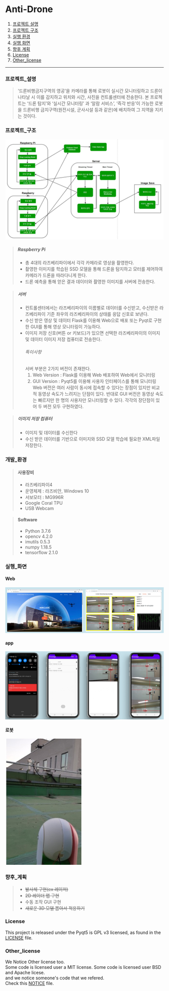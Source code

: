 # Anti-Drone 


1. [프로젝트 설명](#프로젝트_설명)
2. [프로젝트 구조](#프로젝트_구조)
3. [실행 환경](#개발_환경)
4. [실행 화면](#실행_화면) 
5. [향후 계획](#향후_계획)
6. [License](#License)
7. [Other_license](#Other_license)
-----------------------

### 프로젝트_설명
>‘드론비행금지구역의 영공’을 카메라를 통해 로봇이 실시간 모니터링하고 드론이 나타날 시 이를 감지하고 위치와 시간, 사진을 컨트롤센터에 전송한다. 본 프로젝트는 ‘드론 탐지’와 ‘실시간 모니터링’ 과 ‘알람 서비스’, ‘즉각 반응’이 가능한 로봇을 드론비행 금지구역(원전시설, 군사시설 등과 같은)에 배치하여 그 지역을 지키는 것이다. 


### 프로젝트_구조
![Architecture](img/Project_architecture.JPG "프로젝트 구조")
>##### Raspberry Pi
>* 총 4대의 라즈베리파이에서 각각 카메라로 영상을 촬영한다. 
>* 촬영한 이미지를 학습된 SSD 모델을 통해 드론을 탐지하고 모터를 제어하여 카메라가 드론을 따라다니게 한다.
>* 드론 예측을 통해 얻은 결과 데이터와 촬영한 이미지를 서버에 전송한다.

>##### 서버
>* 컨트롤센터에서는 라즈베리파이의 이름별로 데이터를 수신받고, 수신받은 라즈베리파이 기준 좌우의 라즈베리파이의 상태를 응답 신호로 보낸다.
>* 수신 받은 영상 및 데이터 Flask를 이용해 Web으로 배포 또는 Pyqt로 구현한 GUI를 통해 영상 모니터링이 가능하다.
>* 이미지 저장 신호(버튼 or 키보드)가 있으면 선택한 라즈베리파이의 이미지 및 데이터 이미지 저장 컴퓨터로 전송한다.
>    ###### 특이사항
>    서버 부분은 2가지 버전이 존재한다.
>    1. Web Version : Flask를 이용해 Web 배포하여 Web에서 모니터링
>    2. GUI Version : Pyqt5를 이용해 사용자 인터페이스를 통해 모니터링   
>    Web 버전은 여러 사람이 동시에 접속할 수 있다는 장점이 있지만 비교적 동영상 속도가 느려지는 단점이 있다. 반대로 GUI 버전은 동영상 속도는 빠르지만 한 명의 사용자만 모니터링할 수 있다. 각각의 장단점이 있어 두 버전 모두 구현하였다.


>##### 이미지 저장 컴퓨터
>* 이미지 및 데이터를 수신한다
>* 수신 받은 데이터를 기반으로 이미지와 SSD 모델 학습에 필요한 XML파일 저장한다.




### 개발_환경
>   #### 사용장비
>    * 라즈베리파이4
>    * 운영체제 : 라즈비안, Windows 10
>    * 서보모터 : MG996R
>    * Google Coral TPU 
>    * USB Webcam

>   #### Software
>    * Python 3.7.6
>    * opencv 4.2.0
>    * imutils 0.5.3
>    * numpy 1.18.5
>    * tensorflow 2.1.0


### 실행_화면

#### Web 
![web](img/web.png)
#### app 
![App](img/app.PNG)
#### 로봇
![Robot](img/robot.jpg)


### 향후_계획
>* ~~발사체 구현(ex 레이저)~~
>* ~~2D 레이더 맵 구현~~
>* 수동 조작 GUI 구현
>* ~~새로운 3D 모델 뽑아서 적용하기~~

### License
This project is released under the Pyqt5 is GPL v3 licensed, as found in the [LICENSE](LICENSE) file.

### Other_license
We Notice Other license too.   
Some code is licensed user a MIT license. Some code is licensed user BSD and Apache licese.   
and we notice someone's code that we refered.   
Check this [NOTICE](NOTICE) file. 
